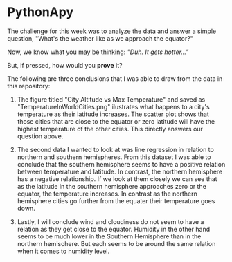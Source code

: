 # PythonApy

The challenge for this week was to analyze the data and answer a simple question, "What's the weather like as we approach the equator?"

Now, we know what you may be thinking: _"Duh. It gets hotter..."_

But, if pressed, how would you **prove** it?

The following are three conclusions that I was able to draw from the data in this repository:

1. The figure titled "City Altitude vs Max Temperature" and saved as "TemperatureInWorldCities.png" ilustrates what happens to a city's temperature as their latitude increases. The scatter plot shows that those cities that are close to the equator or zero latitude will have the highest temperature of the other cities. This directly answers our question above. 

2. The second data I wanted to look at was line regression in relation to northern and southern hemispheres. From this dataset I was able to conclude that the southern hemisphere seems to have a positive relation between temperature and latitude. In contrast, the northern hemisphere has a negative relationship. If we look at them closely we can see that as the latitude in the southern hemisphere approaches zero or the equator, the temperature increases. In contrast as the northern hemisphere cities go further from the equater their temperature goes down. 

3. Lastly, I will conclude wind and cloudiness do not seem to have a relation as they get close to the equator. Humidity in the other hand seems to be much lower in the Southern Hemisphere than in the northern hemisohere. But each seems to be around the same relation when it comes to humidity level. 


